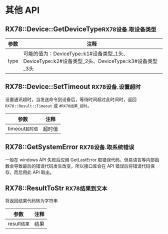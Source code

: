 # 其他 API

## RX78::Device::GetDeviceType<small>RX78设备.取设备类型</small>
| 参数 | 注释                                                         |
| ---- | ------------------------------------------------------------ |
| type | 可能的值为：DeviceType::k1<span class="e">#设备类型_1头</span>、DeviceType::k2<span class="e">#设备类型_2头</span>、DeviceType::k3<span class="e">#设备类型_3头</span> |



## RX78::Device::SetTimeout <small>RX78设备.设置超时</small>
设置通讯超时，当发送命令到设备后，等待时间超过此时间时，返回 `RX78::Result::Timeout` 或 `#RX78结果_超时`。

| 参数                         | 注释   |
| ---------------------------- | ------ |
| timeout<small>超时值</small> | 超时值 |

## RX78::GetSystemError <small>RX78设备.取系统错误</small>
一般在 windows API 失败后应用 GetLastError 取错误代码，但易语言等内部函数会导致最后的错误代码发生改变，所以接口库会在 API 错误后将错误代码保存，而后用此 API 取出。

## RX78::ResultToStr <small>RX78结果到文本</small>
将返回结果代码转为字符串

| 参数  | 注释     |
| ----- | -------- |
| result<small>结果</small> | 结果    |